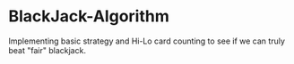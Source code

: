 # BlackJack-Algorithm
Implementing basic strategy and Hi-Lo card counting to see if we can truly beat "fair" blackjack.

